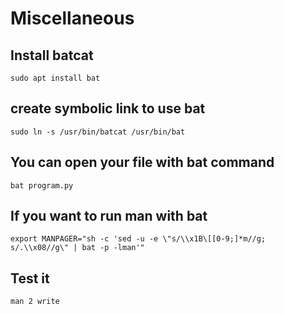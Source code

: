 # Miscellaneous

## Install batcat
```
sudo apt install bat
```
## create symbolic link to use bat
```
sudo ln -s /usr/bin/batcat /usr/bin/bat
```
## You can open your file with bat command
```
bat program.py
```
## If you want to run man with bat
```
export MANPAGER="sh -c 'sed -u -e \"s/\\x1B\[[0-9;]*m//g; s/.\\x08//g\" | bat -p -lman'"
```
## Test it
```
man 2 write
```









